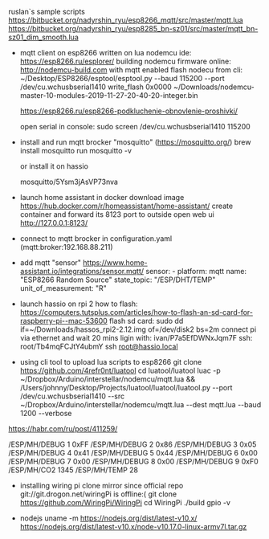 ruslan`s sample scripts
https://bitbucket.org/nadyrshin_ryu/esp8266_mqtt/src/master/mqtt.lua
https://bitbucket.org/nadyrshin_ryu/esp8285_bn-sz01/src/master/mqtt_bn-sz01_dim_smooth.lua

- mqtt client on esp8266 written on lua
    nodemcu ide: https://esp8266.ru/esplorer/
    building nodemcu firmware online: http://nodemcu-build.com with mqtt enabled
    flash nodecu from cli: ~/Desktop/ESP8266/esptool/esptool.py --baud 115200 --port /dev/cu.wchusbserial1410 write_flash 0x0000 ~/Downloads/nodemcu-master-10-modules-2019-11-27-20-40-20-integer.bin

    https://esp8266.ru/esp8266-podkluchenie-obnovlenie-proshivki/

    open serial in console:
    sudo screen /dev/cu.wchusbserial1410 115200

- install and run mqtt brocker "mosquitto" (https://mosquitto.org/)
    brew install mosquitto
    run mosquitto -v

    or install it on hassio

    mosquitto/5Ysm3jAsVP73nva


- launch home assistant in docker
    download image https://hub.docker.com/r/homeassistant/home-assistant/
    create container and forward its 8123 port to outside
    open web ui http://127.0.0.1:8123/

- connect to mqtt brocker in configuration.yaml (mqtt:broker:192.168.88.211)

- add mqtt "sensor"
    https://www.home-assistant.io/integrations/sensor.mqtt/
    sensor:
        - platform: mqtt
            name: "ESP8266 Random Source"
            state_topic: "/ESP/DHT/TEMP"
            unit_of_measurement: "R"

- launch hassio on rpi 2
    how to flash: https://computers.tutsplus.com/articles/how-to-flash-an-sd-card-for-raspberry-pi--mac-53600
    flash sd card: sudo dd if=~/Downloads/hassos_rpi2-2.12.img of=/dev/disk2 bs=2m
    connect pi via ethernet and wait 20 mins
    ligin with: ivan/P7a5EfDWNxJqm7F
    ssh: root/Tb4mqFCJtY4ubmY
    ssh root@hassio.local


- using cli tool to upload lua scripts to esp8266
    git clone https://github.com/4refr0nt/luatool
    cd luatool/luatool
    luac -p ~/Dropbox/Arduino/interstellar/nodemcu/mqtt.lua && /Users/johnny/Desktop/Projects/luatool/luatool/luatool.py --port /dev/cu.wchusbserial1410 --src ~/Dropbox/Arduino/interstellar/nodemcu/mqtt.lua --dest mqtt.lua --baud 1200 --verbose

https://habr.com/ru/post/411259/

/ESP/MH/DEBUG 1 0xFF
/ESP/MH/DEBUG 2 0x86
/ESP/MH/DEBUG 3 0x05
/ESP/MH/DEBUG 4 0x41
/ESP/MH/DEBUG 5 0x44
/ESP/MH/DEBUG 6 0x00
/ESP/MH/DEBUG 7 0x00
/ESP/MH/DEBUG 8 0x00
/ESP/MH/DEBUG 9 0xF0
/ESP/MH/CO2 1345
/ESP/MH/TEMP 28

- installing wiring pi
    clone mirror since official repo git://git.drogon.net/wiringPi is offline:(
    git clone https://github.com/WiringPi/WiringPi
    cd WiringPi
    ./build
    gpio -v

- nodejs
    uname -m
    https://nodejs.org/dist/latest-v10.x/
    https://nodejs.org/dist/latest-v10.x/node-v10.17.0-linux-armv7l.tar.gz
